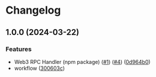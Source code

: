 # Changelog

## 1.0.0 (2024-03-22)


### Features

* Web3 RPC Handler (npm package) ([#1](https://github.com/ubiquity/rpc-handler/issues/1)) ([#4](https://github.com/ubiquity/rpc-handler/issues/4)) ([0d964b0](https://github.com/ubiquity/rpc-handler/commit/0d964b09871b09fa5ce441d3339254d171ecae62))
* workflow ([300603c](https://github.com/ubiquity/rpc-handler/commit/300603cbdc788b44c80a366021142f99842590ba))
